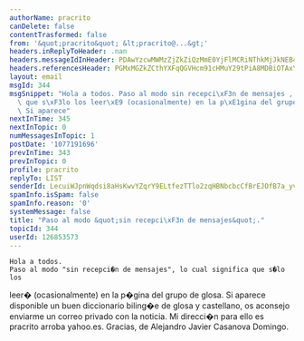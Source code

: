 ```yaml
---
authorName: pracrito
canDelete: false
contentTrasformed: false
from: '&quot;pracrito&quot; &lt;pracrito@...&gt;'
headers.inReplyToHeader: .nan
headers.messageIdInHeader: PDAwYzcwMWMzZjZkZiQzMmE0YjFlMCRiNThkMjJkNEB4Pg==
headers.referencesHeader: PGMxMGZkZCthYXFqQGVHcm91cHMuY29tPiA8MDBiOTAxYzNmNmRkJGMyM2ViMjgwJGI1OGQyMmQ0QHg+
layout: email
msgId: 344
msgSnippet: "Hola a todos. Paso al modo sin recepci\xF3n de mensajes , lo cual significa\
  \ que s\xF3lo los leer\xE9 (ocasionalmente) en la p\xE1gina del grupo de glosa.\
  \ Si aparece"
nextInTime: 345
nextInTopic: 0
numMessagesInTopic: 1
postDate: '1077191696'
prevInTime: 343
prevInTopic: 0
profile: pracrito
replyTo: LIST
senderId: LecuiWJpnWqdsi8aHsKwvYZqrY9ELtfezTTlo2zqHBNbcbcCfBrEJOfB7a_yvgEK2SmYfxVNNEJasb3y2-e78rkTNpMe
spamInfo.isSpam: false
spamInfo.reason: '0'
systemMessage: false
title: "Paso al modo &quot;sin recepci\xF3n de mensajes&quot;."
topicId: 344
userId: 126853573
---
```


    Hola a todos.
    Paso al modo "sin recepci�n de mensajes", lo cual significa que s�lo los
leer� (ocasionalmente) en la p�gina del grupo de glosa.
    Si aparece disponible un buen diccionario biling�e de glosa y
castellano, os aconsejo enviarme un correo privado con la noticia.
    Mi direcci�n para ello es pracrito arroba yahoo.es.
    Gracias, de Alejandro Javier Casanova Domingo.



